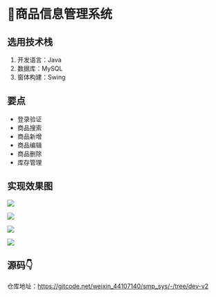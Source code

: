# 🍿商品信息管理系统

<MyGlobalComponent />


## 选用技术栈

1. 开发语言：Java
2. 数据库：MySQL
3. 窗体构建：Swing

## 要点
- 登录验证
- 商品搜索
- 商品新增
- 商品编辑
- 商品删除
- 库存管理


## 实现效果图


![](http://cdn.qiniu.liyansheng.top/img/06f4d006d9874dcd85bda61efb83302f.png)



![](http://cdn.qiniu.liyansheng.top/img/c5eb2e84fd1e4861ae77d99c359963a4.png)



![](http://cdn.qiniu.liyansheng.top/img/f80abe95d304488bb443592a03c76a47.png)



![](http://cdn.qiniu.liyansheng.top/img/c8ffb7fb603f4913aeeff3f92fff41c4.png)







## 源码👇
<PasswordProtected>

仓库地址：https://gitcode.net/weixin_44107140/smp_sys/-/tree/dev-v2

</PasswordProtected>

